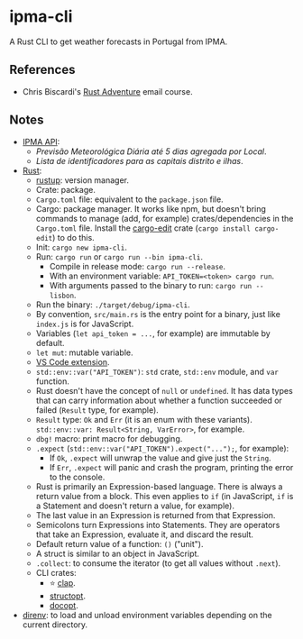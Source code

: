 # ipma-cli

A Rust CLI to get weather forecasts in Portugal from IPMA.

## References

- Chris Biscardi's [Rust Adventure](https://www.rustadventure.dev/) email course.

## Notes

- [IPMA API](http://api.ipma.pt/):
  - _Previsão Meteorológica Diária até 5 dias agregada por Local_.
  - _Lista de identificadores para as capitais distrito e ilhas_.
- [Rust](https://www.rust-lang.org/):
  - [rustup](https://rustup.rs/): version manager.
  - Crate: package.
  - `Cargo.toml` file: equivalent to the `package.json` file.
  - Cargo: package manager. It works like npm, but doesn't bring commands to manage (add, for example) crates/dependencies in the `Cargo.toml` file. Install the [cargo-edit](https://crates.io/crates/cargo-edit) crate (`cargo install cargo-edit`) to do this.
  - Init: `cargo new ipma-cli`.
  - Run: `cargo run` or `cargo run --bin ipma-cli`.
    - Compile in release mode: `cargo run --release`.
    - With an environment variable: `API_TOKEN=<token> cargo run`.
    - With arguments passed to the binary to run: `cargo run -- lisbon`.
  - Run the binary: `./target/debug/ipma-cli`.
  - By convention, `src/main.rs` is the entry point for a binary, just like `index.js` is for JavaScript.
  - Variables (`let api_token = ...`, for example) are immutable by default.
  - `let mut`: mutable variable.
  - [VS Code extension](https://marketplace.visualstudio.com/items?itemName=rust-lang.rust).
  - `std::env::var("API_TOKEN")`: `std` crate, `std::env` module, and `var` function.
  - Rust doesn't have the concept of `null` or `undefined`. It has data types that can carry information about whether a function succeeded or failed (`Result` type, for example).
  - `Result` type: `Ok` and `Err` (it is an enum with these variants). `std::env::var: Result<String, VarError>`, for example.
  - `dbg!` macro: print macro for debugging.
  - `.expect` (`std::env::var("API_TOKEN").expect("...");`, for example):
    - If `Ok`, `.expect` will unwrap the value and give just the `String`.
    - If `Err`, `.expect` will panic and crash the program, printing the error to the console.
  - Rust is primarily an Expression-based language. There is always a return value from a block. This even applies to `if` (in JavaScript, `if` is a Statement and doesn't return a value, for example).
  - The last value in an Expression is returned from that Expression.
  - Semicolons turn Expressions into Statements. They are operators that take an Expression, evaluate it, and discard the result.
  - Default return value of a function: `()` ("unit").
  - A struct is similar to an object in JavaScript.
  - `.collect`: to consume the iterator (to get all values without `.next`).
  - CLI crates:
    - ⭐ [clap](https://crates.io/crates/clap).
    - [structopt](https://crates.io/crates/structopt).
    - [docopt](https://crates.io/crates/docopt).
- [direnv](https://direnv.net/): to load and unload environment variables depending on the current directory.
